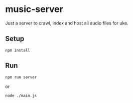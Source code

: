 # music-server

Just a server to crawl, index and host all audio files for uke.

## Setup

```
npm install
```

## Run

```
npm run server
```
or
```
node ./main.js
```